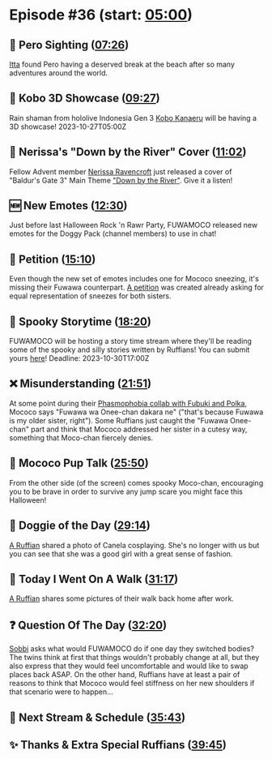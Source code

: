 # Episode #36 (start: [05:00](https://youtu.be/NRnMHn7bBHI?t=05m00s))

## 👀 Pero Sighting ([07:26](https://youtu.be/NRnMHn7bBHI?t=07m26s))

[Itta](https://twitter.com/Itta12065/status/1702728531233611885) found Pero having a deserved break at the beach after so many adventures around the world.

## 🎥 Kobo 3D Showcase ([09:27](https://youtu.be/NRnMHn7bBHI?t=09m27s))

Rain shaman from hololive Indonesia Gen 3 [Kobo Kanaeru](https://www.youtube.com/@KoboKanaeru) will be having a 3D showcase! 2023-10-27T05:00Z

## 🎼 Nerissa's "Down by the River" Cover ([11:02](https://youtu.be/NRnMHn7bBHI?t=11m02s))

Fellow Advent member [Nerissa Ravencroft](https://www.youtube.com/@NerissaRavencroft) just released a cover of "Baldur's Gate 3" Main Theme ["Down by the River"](https://youtu.be/8j3wK1DXhrs). Give it a listen!

## 🆕 New Emotes ([12:30](https://youtu.be/NRnMHn7bBHI?t=12m30s))

Just before last Halloween Rock 'n Rawr Party, FUWAMOCO released new emotes for the Doggy Pack (channel members) to use in chat!

## 📝 Petition ([15:10](https://youtu.be/NRnMHn7bBHI?t=15m10s))

Even though the new set of emotes includes one for Mococo sneezing, it's missing their Fuwawa counterpart. [A petition](https://chng.it/nfHHJLxdvT) was created already asking for equal representation of sneezes for both sisters.

## 👻 Spooky Storytime ([18:20](https://youtu.be/NRnMHn7bBHI?t=18m20s))

FUWAMOCO will be hosting a story time stream where they'll be reading some of the spooky and silly stories written by Ruffians! You can submit yours [here](https://docs.google.com/forms/d/e/1FAIpQLSeNJFVNgkNxwKGcYppQx05s53oPWd8dP-BnIad3kcL37fS9hA/viewform)! Deadline: 2023-10-30T17:00Z

## ❌ Misunderstanding ([21:51](https://youtu.be/NRnMHn7bBHI?t=21m51s))

At some point during their [Phasmophobia collab with Fubuki and Polka](https://youtu.be/q6z1In_WUqI), Mococo says "Fuwawa wa Onee-chan dakara ne" ("that's because Fuwawa is my older sister, right"). Some Ruffians just caught the "Fuwawa Onee-chan" part and think that Mococo addressed her sister in a cutesy way, something that Moco-chan fiercely denies.

## 📣 Mococo Pup Talk ([25:50](https://youtu.be/NRnMHn7bBHI?t=25m50s))

From the other side (of the screen) comes spooky Moco-chan, encouraging you to be brave in order to survive any jump scare you might face this Halloween!

## 🐶 Doggie of the Day ([29:14](https://youtu.be/NRnMHn7bBHI?t=29m14s))

[A Ruffian](https://twitter.com/chumbeque_3/status/1716538766574190864) shared a photo of Canela cosplaying. She's no longer with us but you can see that she was a good girl with a great sense of fashion.

## 🚶 Today I Went On A Walk ([31:17](https://youtu.be/NRnMHn7bBHI?t=31m17s))

[A Ruffian](https://twitter.com/OtakuJoe1/status/1702083880625557583) shares some pictures of their walk back home after work.

## ❓ Question Of The Day ([32:20](https://youtu.be/NRnMHn7bBHI?t=32m20s))

[Sobbi](https://twitter.com/Sobbi11/status/1706205209586790554) asks what would FUWAMOCO do if one day they switched bodies? The twins think at first that things wouldn't probably change at all, but they also express that they would feel uncomfortable and would like to swap places back ASAP. On the other hand, Ruffians have at least a pair of reasons to think that Mococo would feel stiffness on her new shoulders if that scenario were to happen…

## 📅 Next Stream & Schedule ([35:43](https://youtu.be/NRnMHn7bBHI?t=35m43s))

## ✨ Thanks & Extra Special Ruffians ([39:45](https://youtu.be/NRnMHn7bBHI?t=39m45s))
